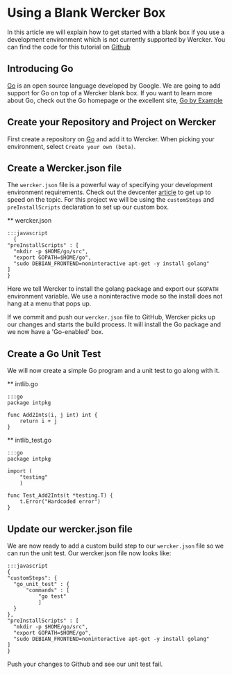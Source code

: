 # Using a Blank Wercker Box

In this article we will explain how to get started with a blank box if you use a development environment which is not currently supported by Wercker.
You can find the code for this tutorial on [Github](https://github.com/mies/gobox)

## Introducing Go
[Go](http://golang.org) is an open source language developed by Google. We are going to add support for Go on top of a Wercker blank box. If you want to learn more about Go, check out the Go homepage or the excellent site, [Go by Example](https://gobyexample.com)

## Create your Repository and Project on Wercker
First create a repository on [Go](http://github.com) and add it to Wercker. When picking your environment, select `Create your own (beta)`.

## Create a Wercker.json file
The `wercker.json` file is a powerful way of specifying your development environment requirements. Check out the devcenter [article](/articles/wercker-json) to get up to speed on the topic. For this project we will be using the `customSteps` and `preInstallScripts` declaration to set up our custom box.

** wercker.json

    :::javascript
      {
    "preInstallScripts" : [
      "mkdir -p $HOME/go/src",
      "export GOPATH=$HOME/go",
      "sudo DEBIAN_FRONTEND=noninteractive apt-get -y install golang"
    ]
    }

Here we tell Wercker to install the golang package and export our `$GOPATH` environment variable. We use a noninteractive mode so the install does not hang at a menu that pops up.

If we commit and push our `wercker.json` file to GitHub, Wercker picks up our changes and starts the build process. It will install the Go package and we now have a 'Go-enabled' box.

## Create a Go Unit Test

We will now create a simple Go program and a unit test to go along with it.

** intlib.go

    :::go
    package intpkg

    func Add2Ints(i, j int) int {
        return i + j
    }

** intlib_test.go

    :::go
    package intpkg

    import (
        "testing"
        )

    func Test_Add2Ints(t *testing.T) {
        t.Error("Hardcoded error")
    }


## Update our wercker.json file

We are now ready to add a custom build step to our `wercker.json` file so we can run the unit test. Our wercker.json file now looks like:

    :::javascript
    {
    "customSteps": {
      "go_unit_test" : {
          "commands" : [
              "go test"
              ]
      }
    },
    "preInstallScripts" : [
      "mkdir -p $HOME/go/src",
      "export GOPATH=$HOME/go",
      "sudo DEBIAN_FRONTEND=noninteractive apt-get -y install golang"
    ]
    }

Push your changes to Github and see our unit test fail.